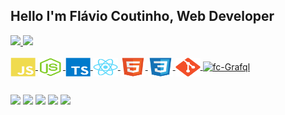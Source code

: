 ## Hello I'm Flávio Coutinho, Web Developer

<div>
  <a href="https://github.com/Flavio-coutinho">
  <img height="180em" src="https://github-readme-stats.vercel.app/api?username=Flavio-coutinho&show_icons=true&theme=dracula&include_all_commits=true&count_private=true"/>
  <img height="180em" src="https://github-readme-stats.vercel.app/api/top-langs/?username=Flavio-coutinho&layout=compact&langs_count=7&theme=dracula"/>
</div>
<div style="display: inline_block"><br>
  <img align="center" alt="fc-Js" height="30" width="40" src="https://raw.githubusercontent.com/devicons/devicon/master/icons/javascript/javascript-plain.svg">
  <img align="center" alt="fc-Nodejs" height="30" width="40" src="https://raw.githubusercontent.com/devicons/devicon/master/icons/nodejs/nodejs-original.svg">
  <img align="center" alt="fc-Ts" height="30" width="40" src="https://raw.githubusercontent.com/devicons/devicon/master/icons/typescript/typescript-plain.svg">
  <img align="center" alt="fc-React" height="30" width="40" src="https://raw.githubusercontent.com/devicons/devicon/master/icons/react/react-original.svg">
  <img align="center" alt="fc-HTML" height="30" width="40" src="https://raw.githubusercontent.com/devicons/devicon/master/icons/html5/html5-original.svg">
  <img align="center" alt="fc-CSS" height="30" width="40" src="https://raw.githubusercontent.com/devicons/devicon/master/icons/css3/css3-original.svg">
  <img align="center" alt="fc-Git" height="30" width="40" src="https://raw.githubusercontent.com/devicons/devicon/master/icons/git/git-original.svg">
 <img align="center"  alt="fc-Grafql" height="30" width="40" src="https://cdn.jsdelivr.net/gh/devicons/devicon/icons/graphql/graphql-plain.svg" />
  
</div>
  
  ##
 
<div> 

  <a href="https://instagram.com/coutinho_dv/" target="_blank"><img src="https://img.shields.io/badge/-Instagram-%23E4405F?style=for-the-badge&logo=instagram&logoColor=white" target="_blank"></a>
 	<a href="https://twitter.com/Flavio_Hn" target="_blank"><img src="https://img.shields.io/badge/Twitter-1DA1F2?style=for-the-badge&logo=twitter&logoColor=white" target="_blank"></a>
 <a href="https://dev.to/flaviocoutinho" target="_blank"><img src="https://img.shields.io/badge/dev.to-0A0A0A?style=for-the-badge&logo=dev.to&logoColor=white" target="_blank"></a> 
  <a href = "mailto:coutinhoflavio20@gmail.com"><img src="https://img.shields.io/badge/Gmail-D14836?style=for-the-badge&logo=gmail&logoColor=white" target="_blank"></a>
  <a href="https://www.linkedin.com/in/fl%C3%A1vio-coutinho-76b7361a9/" target="_blank"><img src="https://img.shields.io/badge/-LinkedIn-%230077B5?style=for-the-badge&logo=linkedin&logoColor=white" target="_blank"></a> 
 
 
</div>
